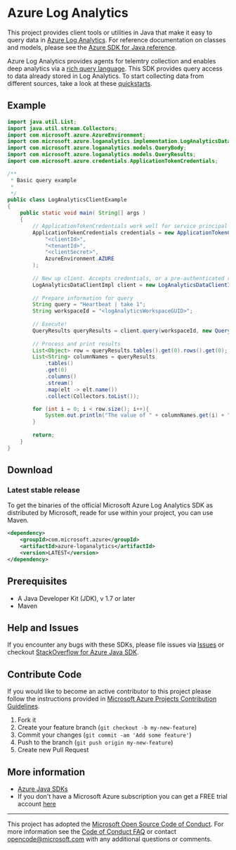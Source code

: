 # Azure Log Analytics

This project provides client tools or utilities in Java that make it easy to query data in [Azure Log Analytics](https://azure.microsoft.com/en-us/services/log-analytics/). For reference documentation on classes and models, please see the [Azure SDK for Java reference](https://docs.microsoft.com/en-us/java/api/overview/azure/?view=azure-java-stable). 

Azure Log Analytics provides agents for telemtry collection and enables deep analytics via a [rich query language](https://docs.loganalytics.io/index). This SDK provides query access to data already stored in Log Analytics. To start collecting data from different sources, take a look at these [quickstarts](https://docs.microsoft.com/en-us/azure/log-analytics/log-analytics-quick-collect-azurevm). 

## Example

```java
import java.util.List;
import java.util.stream.Collectors;
import com.microsoft.azure.AzureEnvironment;
import com.microsoft.azure.loganalytics.implementation.LogAnalyticsDataClientImpl;
import com.microsoft.azure.loganalytics.models.QueryBody;
import com.microsoft.azure.loganalytics.models.QueryResults;
import com.microsoft.azure.credentials.ApplicationTokenCredentials;

/**
 * Basic query example
 *
 */
public class LogAnalyticsClientExample 
{
    public static void main( String[] args )
    {
        // ApplicationTokenCredentials work well for service principal authentication
        ApplicationTokenCredentials credentials = new ApplicationTokenCredentials(
            "<clientId>",
            "<tenantId>",
            "<clientSecret>",
            AzureEnvironment.AZURE
        );
        
        // New up client. Accepts credentials, or a pre-authenticated restClient
        LogAnalyticsDataClientImpl client = new LogAnalyticsDataClientImpl(credentials);
        
        // Prepare information for query
        String query = "Heartbeat | take 1";
        String workspaceId = "<logAnalyticsWorkspaceGUID>";
        
        // Execute!
        QueryResults queryResults = client.query(workspaceId, new QueryBody().withQuery(query));
        
        // Process and print results
        List<Object> row = queryResults.tables().get(0).rows().get(0);
        List<String> columnNames = queryResults
            .tables()
            .get(0)
            .columns()
            .stream()
            .map(elt -> elt.name())
            .collect(Collectors.toList());

        for (int i = 0; i < row.size(); i++){        
            System.out.println("The value of " + columnNames.get(i) + " is " + row.get(i));
        }
        
        return;
    }
}
```

## Download

### Latest stable release

To get the binaries of the official Microsoft Azure Log Analytics SDK as distributed by Microsoft, reade for use within your project, you can use Maven.

```xml
<dependency>
    <groupId>com.microsoft.azure</groupId>
    <artifactId>azure-loganalytics</artifactId>
    <version>LATEST</version>
</dependency>
```

## Prerequisites

- A Java Developer Kit (JDK), v 1.7 or later
- Maven

## Help and Issues

If you encounter any bugs with these SDKs, please file issues via [Issues](https://github.com/Azure/azure-sdk-for-java/issues) or checkout [StackOverflow for Azure Java SDK](http://stackoverflow.com/questions/tagged/azure-java-sdk).

## Contribute Code

If you would like to become an active contributor to this project please follow the instructions provided in [Microsoft Azure Projects Contribution Guidelines](http://azure.github.io/guidelines.html).

1. Fork it
2. Create your feature branch (`git checkout -b my-new-feature`)
3. Commit your changes (`git commit -am 'Add some feature'`)
4. Push to the branch (`git push origin my-new-feature`)
5. Create new Pull Request

## More information
- [Azure Java SDKs](https://docs.microsoft.com/java/azure/)
- If you don't have a Microsoft Azure subscription you can get a FREE trial account [here](http://go.microsoft.com/fwlink/?LinkId=330212)

---

This project has adopted the [Microsoft Open Source Code of Conduct](https://opensource.microsoft.com/codeofconduct/). For more information see the [Code of Conduct FAQ](https://opensource.microsoft.com/codeofconduct/faq/) or contact [opencode@microsoft.com](mailto:opencode@microsoft.com) with any additional questions or comments.